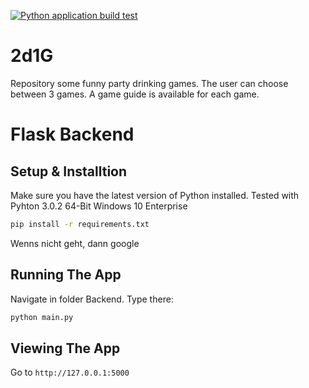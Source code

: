 
[![Python application build test](https://github.com/Montralis/2d1G/actions/workflows/python-app.yml/badge.svg?branch=prod)](https://github.com/Montralis/2d1G/actions/workflows/python-app.yml)

# 2d1G

Repository some funny party drinking games.  The user can choose between 3 games.  A game guide is available for each game.

# Flask Backend

## Setup & Installtion

Make sure you have the latest version of Python installed.
Tested with Pyhton 3.0.2 64-Bit Windows 10 Enterprise

```bash
pip install -r requirements.txt
```

Wenns nicht geht, dann google

## Running The App
Navigate in folder Backend. Type there:
```bash
python main.py
```

## Viewing The App

Go to `http://127.0.0.1:5000`
